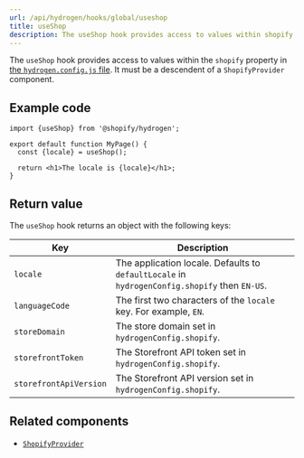 ```yaml
---
url: /api/hydrogen/hooks/global/useshop
title: useShop
description: The useShop hook provides access to values within shopify.config.js.
---
```


The `useShop` hook provides access to values within the `shopify` property in [the `hydrogen.config.js` file](https://shopify.dev/custom-storefronts/hydrogen/framework/hydrogen-config). It must be a descendent of a `ShopifyProvider` component.

## Example code

```tsx
import {useShop} from '@shopify/hydrogen';

export default function MyPage() {
  const {locale} = useShop();

  return <h1>The locale is {locale}</h1>;
}
```

## Return value

The `useShop` hook returns an object with the following keys:

| Key                    | Description                                                                                   |
| ---------------------- | --------------------------------------------------------------------------------------------- |
| `locale`               | The application locale. Defaults to `defaultLocale` in `hydrogenConfig.shopify` then `EN-US`. |
| `languageCode`         | The first two characters of the `locale` key. For example, `EN`.                              |
| `storeDomain`          | The store domain set in `hydrogenConfig.shopify`.                                             |
| `storefrontToken`      | The Storefront API token set in `hydrogenConfig.shopify`.                                     |
| `storefrontApiVersion` | The Storefront API version set in `hydrogenConfig.shopify`.                                   |

## Related components

- [`ShopifyProvider`](/api/hydrogen/components/global/shopifyprovider)
